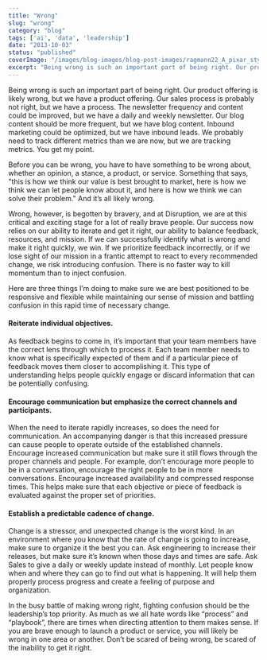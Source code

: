 ```yaml
---
title: "Wrong"
slug: "wrong"
category: "blog"
tags: ['ai', 'data', 'leadership']
date: "2013-10-03"
status: "published"
coverImage: "/images/blog-images/blog-post-images/ragmann22_A_pixar_style_image_of_someone_upset_in_an_office_bec_7c34a80b-2a24-4b9b-a32e-0e6547c79b1f.png"
excerpt: "Being wrong is such an important part of being right. Our product offering is likely wrong, but we have a product offering. Our sales process is probably not right, but we have a process. The newsl..."
---
```


Being wrong is such an important part of being right. Our product offering is likely wrong, but we have a product offering. Our sales process is probably not right, but we have a process. The newsletter frequency and content could be improved, but we have a daily and weekly newsletter. Our blog content should be more frequent, but we have blog content. Inbound marketing could be optimized, but we have inbound leads. We probably need to track different metrics than we are now, but we are tracking metrics. You get my point.

Before you can be wrong, you have to have something to be wrong about, whether an opinion, a stance, a product, or service. Something that says, "this is how we think our value is best brought to market, here is how we think we can let people know about it, and here is how we think we can solve their problem." And it’s all likely wrong.

Wrong, however, is begotten by bravery, and at Disruption, we are at this critical and exciting stage for a lot of really brave people. Our success now relies on our ability to iterate and get it right, our ability to balance feedback, resources, and mission. If we can successfully identify what is wrong and make it right quickly, we win. If we prioritize feedback incorrectly, or if we lose sight of our mission in a frantic attempt to react to every recommended change, we risk introducing confusion. There is no faster way to kill momentum than to inject confusion.

Here are three things I’m doing to make sure we are best positioned to be responsive and flexible while maintaining our sense of mission and battling confusion in this rapid time of necessary change.

#### Reiterate individual objectives.

As feedback begins to come in, it’s important that your team members have the correct lens through which to process it. Each team member needs to know what is specifically expected of them and if a particular piece of feedback moves them closer to accomplishing it. This type of understanding helps people quickly engage or discard information that can be potentially confusing.

#### Encourage communication but emphasize the correct channels and participants.

When the need to iterate rapidly increases, so does the need for communication. An accompanying danger is that this increased pressure can cause people to operate outside of the established channels. Encourage increased communication but make sure it still flows through the proper channels and people. For example, don’t encourage more people to be in a conversation, encourage the right people to be in more conversations. Encourage increased availability and compressed response times. This helps make sure that each objective or piece of feedback is evaluated against the proper set of priorities.

#### Establish a predictable cadence of change.

Change is a stressor, and unexpected change is the worst kind. In an environment where you know that the rate of change is going to increase, make sure to organize it the best you can. Ask engineering to increase their releases, but make sure it’s known when those days and times are safe. Ask Sales to give a daily or weekly update instead of monthly. Let people know when and where they can go to find out what is happening. It will help them properly process progress and create a feeling of purpose and organization.

In the busy battle of making wrong right, fighting confusion should be the leadership’s top priority. As much as we all hate words like “process” and “playbook”, there are times when directing attention to them makes sense. If you are brave enough to launch a product or service, you will likely be wrong in one area or another. Don’t be scared of being wrong, be scared of the inability to get it right.

